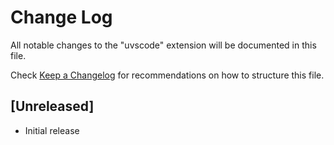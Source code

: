 # Change Log

All notable changes to the "uvscode" extension will be documented in this file.

Check [Keep a Changelog](http://keepachangelog.com/) for recommendations on how to structure this file.

## [Unreleased]

- Initial release